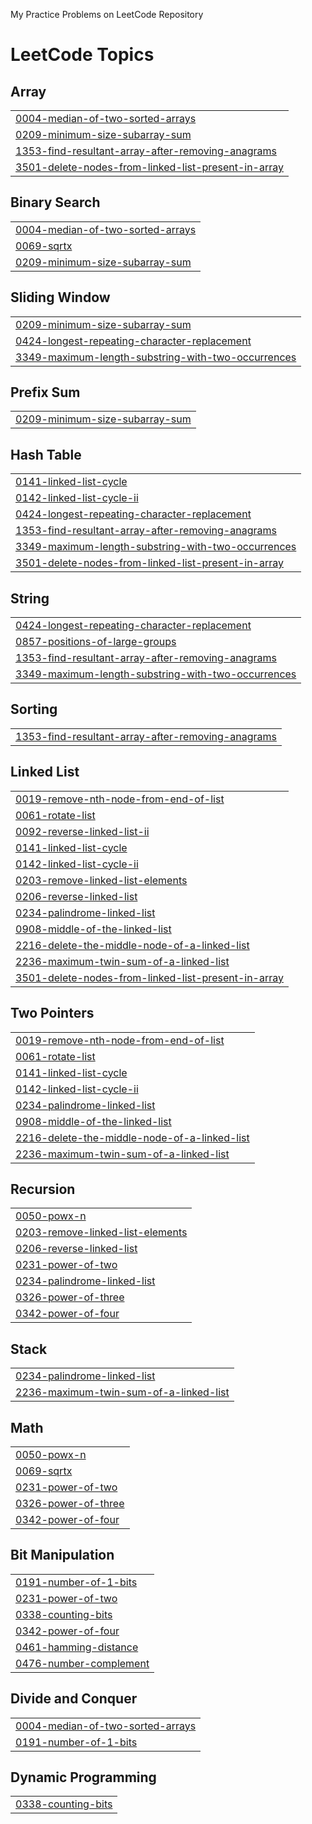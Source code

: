  My Practice Problems on LeetCode Repository

<!---LeetCode Topics Start-->
# LeetCode Topics
## Array
|  |
| ------- |
| [0004-median-of-two-sorted-arrays](https://github.com/TohaShaleh/LeetCode/tree/master/0004-median-of-two-sorted-arrays) |
| [0209-minimum-size-subarray-sum](https://github.com/TohaShaleh/LeetCode/tree/master/0209-minimum-size-subarray-sum) |
| [1353-find-resultant-array-after-removing-anagrams](https://github.com/TohaShaleh/LeetCode/tree/master/1353-find-resultant-array-after-removing-anagrams) |
| [3501-delete-nodes-from-linked-list-present-in-array](https://github.com/TohaShaleh/LeetCode/tree/master/3501-delete-nodes-from-linked-list-present-in-array) |
## Binary Search
|  |
| ------- |
| [0004-median-of-two-sorted-arrays](https://github.com/TohaShaleh/LeetCode/tree/master/0004-median-of-two-sorted-arrays) |
| [0069-sqrtx](https://github.com/TohaShaleh/LeetCode/tree/master/0069-sqrtx) |
| [0209-minimum-size-subarray-sum](https://github.com/TohaShaleh/LeetCode/tree/master/0209-minimum-size-subarray-sum) |
## Sliding Window
|  |
| ------- |
| [0209-minimum-size-subarray-sum](https://github.com/TohaShaleh/LeetCode/tree/master/0209-minimum-size-subarray-sum) |
| [0424-longest-repeating-character-replacement](https://github.com/TohaShaleh/LeetCode/tree/master/0424-longest-repeating-character-replacement) |
| [3349-maximum-length-substring-with-two-occurrences](https://github.com/TohaShaleh/LeetCode/tree/master/3349-maximum-length-substring-with-two-occurrences) |
## Prefix Sum
|  |
| ------- |
| [0209-minimum-size-subarray-sum](https://github.com/TohaShaleh/LeetCode/tree/master/0209-minimum-size-subarray-sum) |
## Hash Table
|  |
| ------- |
| [0141-linked-list-cycle](https://github.com/TohaShaleh/LeetCode/tree/master/0141-linked-list-cycle) |
| [0142-linked-list-cycle-ii](https://github.com/TohaShaleh/LeetCode/tree/master/0142-linked-list-cycle-ii) |
| [0424-longest-repeating-character-replacement](https://github.com/TohaShaleh/LeetCode/tree/master/0424-longest-repeating-character-replacement) |
| [1353-find-resultant-array-after-removing-anagrams](https://github.com/TohaShaleh/LeetCode/tree/master/1353-find-resultant-array-after-removing-anagrams) |
| [3349-maximum-length-substring-with-two-occurrences](https://github.com/TohaShaleh/LeetCode/tree/master/3349-maximum-length-substring-with-two-occurrences) |
| [3501-delete-nodes-from-linked-list-present-in-array](https://github.com/TohaShaleh/LeetCode/tree/master/3501-delete-nodes-from-linked-list-present-in-array) |
## String
|  |
| ------- |
| [0424-longest-repeating-character-replacement](https://github.com/TohaShaleh/LeetCode/tree/master/0424-longest-repeating-character-replacement) |
| [0857-positions-of-large-groups](https://github.com/TohaShaleh/LeetCode/tree/master/0857-positions-of-large-groups) |
| [1353-find-resultant-array-after-removing-anagrams](https://github.com/TohaShaleh/LeetCode/tree/master/1353-find-resultant-array-after-removing-anagrams) |
| [3349-maximum-length-substring-with-two-occurrences](https://github.com/TohaShaleh/LeetCode/tree/master/3349-maximum-length-substring-with-two-occurrences) |
## Sorting
|  |
| ------- |
| [1353-find-resultant-array-after-removing-anagrams](https://github.com/TohaShaleh/LeetCode/tree/master/1353-find-resultant-array-after-removing-anagrams) |
## Linked List
|  |
| ------- |
| [0019-remove-nth-node-from-end-of-list](https://github.com/TohaShaleh/LeetCode/tree/master/0019-remove-nth-node-from-end-of-list) |
| [0061-rotate-list](https://github.com/TohaShaleh/LeetCode/tree/master/0061-rotate-list) |
| [0092-reverse-linked-list-ii](https://github.com/TohaShaleh/LeetCode/tree/master/0092-reverse-linked-list-ii) |
| [0141-linked-list-cycle](https://github.com/TohaShaleh/LeetCode/tree/master/0141-linked-list-cycle) |
| [0142-linked-list-cycle-ii](https://github.com/TohaShaleh/LeetCode/tree/master/0142-linked-list-cycle-ii) |
| [0203-remove-linked-list-elements](https://github.com/TohaShaleh/LeetCode/tree/master/0203-remove-linked-list-elements) |
| [0206-reverse-linked-list](https://github.com/TohaShaleh/LeetCode/tree/master/0206-reverse-linked-list) |
| [0234-palindrome-linked-list](https://github.com/TohaShaleh/LeetCode/tree/master/0234-palindrome-linked-list) |
| [0908-middle-of-the-linked-list](https://github.com/TohaShaleh/LeetCode/tree/master/0908-middle-of-the-linked-list) |
| [2216-delete-the-middle-node-of-a-linked-list](https://github.com/TohaShaleh/LeetCode/tree/master/2216-delete-the-middle-node-of-a-linked-list) |
| [2236-maximum-twin-sum-of-a-linked-list](https://github.com/TohaShaleh/LeetCode/tree/master/2236-maximum-twin-sum-of-a-linked-list) |
| [3501-delete-nodes-from-linked-list-present-in-array](https://github.com/TohaShaleh/LeetCode/tree/master/3501-delete-nodes-from-linked-list-present-in-array) |
## Two Pointers
|  |
| ------- |
| [0019-remove-nth-node-from-end-of-list](https://github.com/TohaShaleh/LeetCode/tree/master/0019-remove-nth-node-from-end-of-list) |
| [0061-rotate-list](https://github.com/TohaShaleh/LeetCode/tree/master/0061-rotate-list) |
| [0141-linked-list-cycle](https://github.com/TohaShaleh/LeetCode/tree/master/0141-linked-list-cycle) |
| [0142-linked-list-cycle-ii](https://github.com/TohaShaleh/LeetCode/tree/master/0142-linked-list-cycle-ii) |
| [0234-palindrome-linked-list](https://github.com/TohaShaleh/LeetCode/tree/master/0234-palindrome-linked-list) |
| [0908-middle-of-the-linked-list](https://github.com/TohaShaleh/LeetCode/tree/master/0908-middle-of-the-linked-list) |
| [2216-delete-the-middle-node-of-a-linked-list](https://github.com/TohaShaleh/LeetCode/tree/master/2216-delete-the-middle-node-of-a-linked-list) |
| [2236-maximum-twin-sum-of-a-linked-list](https://github.com/TohaShaleh/LeetCode/tree/master/2236-maximum-twin-sum-of-a-linked-list) |
## Recursion
|  |
| ------- |
| [0050-powx-n](https://github.com/TohaShaleh/LeetCode/tree/master/0050-powx-n) |
| [0203-remove-linked-list-elements](https://github.com/TohaShaleh/LeetCode/tree/master/0203-remove-linked-list-elements) |
| [0206-reverse-linked-list](https://github.com/TohaShaleh/LeetCode/tree/master/0206-reverse-linked-list) |
| [0231-power-of-two](https://github.com/TohaShaleh/LeetCode/tree/master/0231-power-of-two) |
| [0234-palindrome-linked-list](https://github.com/TohaShaleh/LeetCode/tree/master/0234-palindrome-linked-list) |
| [0326-power-of-three](https://github.com/TohaShaleh/LeetCode/tree/master/0326-power-of-three) |
| [0342-power-of-four](https://github.com/TohaShaleh/LeetCode/tree/master/0342-power-of-four) |
## Stack
|  |
| ------- |
| [0234-palindrome-linked-list](https://github.com/TohaShaleh/LeetCode/tree/master/0234-palindrome-linked-list) |
| [2236-maximum-twin-sum-of-a-linked-list](https://github.com/TohaShaleh/LeetCode/tree/master/2236-maximum-twin-sum-of-a-linked-list) |
## Math
|  |
| ------- |
| [0050-powx-n](https://github.com/TohaShaleh/LeetCode/tree/master/0050-powx-n) |
| [0069-sqrtx](https://github.com/TohaShaleh/LeetCode/tree/master/0069-sqrtx) |
| [0231-power-of-two](https://github.com/TohaShaleh/LeetCode/tree/master/0231-power-of-two) |
| [0326-power-of-three](https://github.com/TohaShaleh/LeetCode/tree/master/0326-power-of-three) |
| [0342-power-of-four](https://github.com/TohaShaleh/LeetCode/tree/master/0342-power-of-four) |
## Bit Manipulation
|  |
| ------- |
| [0191-number-of-1-bits](https://github.com/TohaShaleh/LeetCode/tree/master/0191-number-of-1-bits) |
| [0231-power-of-two](https://github.com/TohaShaleh/LeetCode/tree/master/0231-power-of-two) |
| [0338-counting-bits](https://github.com/TohaShaleh/LeetCode/tree/master/0338-counting-bits) |
| [0342-power-of-four](https://github.com/TohaShaleh/LeetCode/tree/master/0342-power-of-four) |
| [0461-hamming-distance](https://github.com/TohaShaleh/LeetCode/tree/master/0461-hamming-distance) |
| [0476-number-complement](https://github.com/TohaShaleh/LeetCode/tree/master/0476-number-complement) |
## Divide and Conquer
|  |
| ------- |
| [0004-median-of-two-sorted-arrays](https://github.com/TohaShaleh/LeetCode/tree/master/0004-median-of-two-sorted-arrays) |
| [0191-number-of-1-bits](https://github.com/TohaShaleh/LeetCode/tree/master/0191-number-of-1-bits) |
## Dynamic Programming
|  |
| ------- |
| [0338-counting-bits](https://github.com/TohaShaleh/LeetCode/tree/master/0338-counting-bits) |
<!---LeetCode Topics End-->
